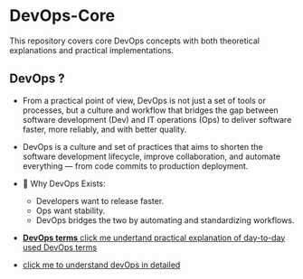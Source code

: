 # DevOps-Core
This repository covers core DevOps concepts with both theoretical explanations and practical implementations.

## DevOps ?
- From a practical point of view, DevOps is not just a set of tools or processes, but a culture and workflow that bridges the gap between software development (Dev) and IT operations (Ops) to deliver software faster, more reliably, and with better quality. 

- DevOps is a culture and set of practices that aims to shorten the software development lifecycle, improve collaboration, and automate everything — from code commits to production deployment.

- 🧩 Why DevOps Exists:
  - Developers want to release faster.
  - Ops want stability.
  - DevOps bridges the two by automating and standardizing workflows.

- [**DevOps terms** click me undertand practical explanation of day-to-day used DevOps terms](Docs/day-to-day-used-DevOps-terms.md)
- [click me to understand devOps in detailed](Docs/Docs.md)



